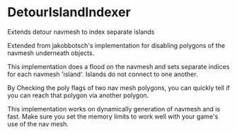 # DetourIslandIndexer
Extends detour navmesh to index separate islands
 
Extended from jakobbotsch's implementation for disabling polygons of the navmesh underneath objects.

This implementation does a flood on the navmesh and sets separate indices for each navmesh 'island'. Islands do not connect to one another.

By Checking the poly flags of two nav mesh polygons, you can quickly tell if you can reach that polygon via another polygon.

This implementation works on dynamically generation of navmesh and is fast. Make sure you set the memory limits to work well with your game's use of the nav mesh.
